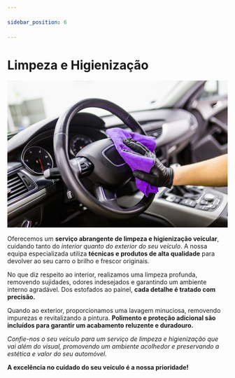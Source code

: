 ```yaml
---

sidebar_position: 6

---  
```


 

# Limpeza e Higienização


![Limpeza](./static/img/limpeza.png)


Oferecemos um **serviço abrangente de limpeza e higienização veicular**, cuidando tanto do _interior quanto do exterior do seu veículo_. A nossa equipa especializada utiliza **técnicas e produtos de alta qualidade** para devolver ao seu carro o brilho e frescor originais.

 

No que diz respeito ao interior, realizamos uma limpeza profunda, removendo sujidades, odores indesejados e garantindo um ambiente interno agradável. Dos estofados ao painel, **cada detalhe é tratado com precisão.**

 

Quando ao exterior, proporcionamos uma lavagem minuciosa, removendo impurezas e revitalizando a pintura. **Polimento e proteção adicional são incluídos para garantir um acabamento reluzente e duradouro.**

 

_Confie-nos o seu veículo para um serviço de limpeza e higienização que vai além do visual, promovendo um ambiente acolhedor e preservando a estética e valor do seu automóvel._

 

**A excelência no cuidado do seu veículo é a nossa prioridade!**
